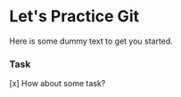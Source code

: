 # Let's Practice Git

Here is some dummy text to get you started.

### Task
[x] How about some task?
